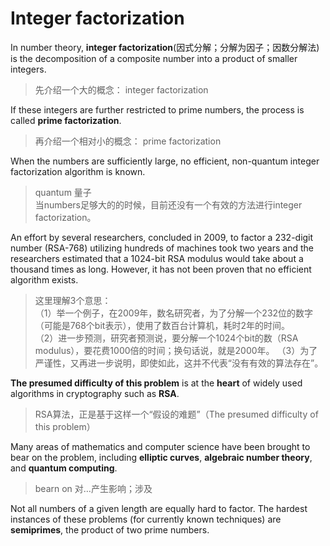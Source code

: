 # Integer factorization

In number theory, **integer factorization**(因式分解；分解为因子；因数分解法) is the decomposition of a composite number into a product of smaller integers. 

> 先介绍一个大的概念： integer factorization

If these integers are further restricted to prime numbers, the process is called **prime factorization**.

> 再介绍一个相对小的概念： prime factorization

When the numbers are sufficiently large, no efficient, non-quantum integer factorization algorithm is known. 

> quantum 量子  
> 当numbers足够大的的时候，目前还没有一个有效的方法进行integer factorization。

An effort by several researchers, concluded in 2009, to factor a 232-digit number (RSA-768) utilizing hundreds of machines took two years and the researchers estimated that a 1024-bit RSA modulus would take about a thousand times as long. However, it has not been proven that no efficient algorithm exists. 

> 这里理解3个意思：  
> （1）举一个例子，在2009年，数名研究者，为了分解一个232位的数字（可能是768个bit表示），使用了数百台计算机，耗时2年的时间。  
> （2）进一步预测，研究者预测说，要分解一个1024个bit的数（RSA modulus），要花费1000倍的时间；换句话说，就是2000年。 
> （3）为了严谨性，又再进一步说明，即使如此，这并不代表“没有有效的算法存在”。 

**The presumed difficulty of this problem** is at the **heart** of widely used algorithms in cryptography such as **RSA**. 

> RSA算法，正是基于这样一个“假设的难题”（The presumed difficulty of this problem）

Many areas of mathematics and computer science have been brought to bear on the problem, including **elliptic curves**, **algebraic number theory**, and **quantum computing**.

> bearn on 对…产生影响；涉及  
> 

Not all numbers of a given length are equally hard to factor. The hardest instances of these problems (for currently known techniques) are **semiprimes**, the product of two prime numbers.

